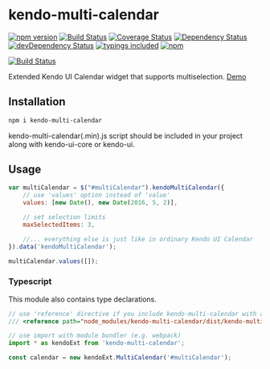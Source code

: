 kendo-multi-calendar
=========
[![npm version](https://badge.fury.io/js/kendo-multi-calendar.svg)](https://badge.fury.io/js/kendo-multi-calendar)
[![Build Status](https://travis-ci.org/iyegoroff/kendo-multi-calendar.svg?branch=master)](https://travis-ci.org/iyegoroff/kendo-multi-calendar)
[![Coverage Status](https://coveralls.io/repos/github/iyegoroff/kendo-multi-calendar/badge.svg?branch=master)](https://coveralls.io/github/iyegoroff/kendo-multi-calendar?branch=master)
[![Dependency Status](https://david-dm.org/iyegoroff/kendo-multi-calendar.svg)](https://david-dm.org/iyegoroff/kendo-multi-calendar)
[![devDependency Status](https://david-dm.org/iyegoroff/kendo-multi-calendar/dev-status.svg)](https://david-dm.org/iyegoroff/kendo-multi-calendar#info=devDependencies)
[![typings included](https://img.shields.io/badge/typings-included-brightgreen.svg)](#typescript)
[![npm](https://img.shields.io/npm/l/express.svg)](https://www.npmjs.com/package/kendo-multi-calendar)

[![Build Status](https://saucelabs.com/browser-matrix/iyegoroff-3.svg)](https://saucelabs.com/beta/builds/02341651d31d45b19e93dc08dbc67506)

Extended Kendo UI Calendar widget that supports multiselection. [Demo](https://kendo-multi-calendar.surge.sh/)

## Installation

```bash
npm i kendo-multi-calendar
```

kendo-multi-calendar(.min).js script should be included in your project along with kendo-ui-core or kendo-ui.

## Usage

```javascript
var multiCalendar = $("#multiCalendar").kendoMultiCalendar({
    // use 'values' option instead of 'value'
    values: [new Date(), new Date(2016, 5, 2)], 

    // set selection limits
    maxSelectedItems: 3,

    //... everything else is just like in ordinary Kendo UI Calendar
}).data('kendoMultiCalendar');

multiCalendar.values([]);
```

### Typescript

This module also contains type declarations.

```typescript
// use 'reference' directive if you include kendo-multi-calendar with a 'script' tag
/// <reference path="node_modules/kendo-multi-calendar/dist/kendo-multi-calendar.d.ts" />

// use import with module bundler (e.g. webpack)
import * as kendoExt from 'kendo-multi-calendar';

const calendar = new kendoExt.MultiCalendar('#multiCalendar');
```